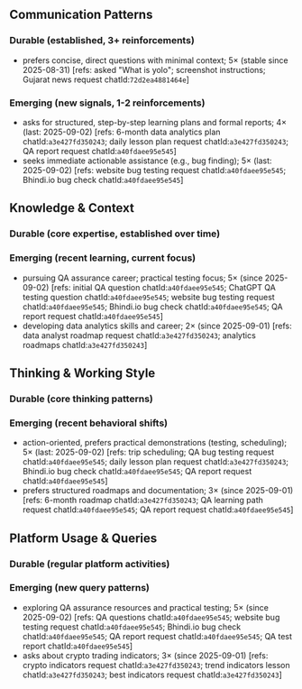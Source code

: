 ## Communication Patterns
### Durable (established, 3+ reinforcements)
- prefers concise, direct questions with minimal context; 5× (stable since 2025-08-31) [refs: asked "What is yolo"; screenshot instructions; Gujarat news request chatId:`72d2ea4881464e`]

### Emerging (new signals, 1-2 reinforcements)
- asks for structured, step-by-step learning plans and formal reports; 4× (last: 2025-09-02) [refs: 6-month data analytics plan chatId:`a3e427fd350243`; daily lesson plan request chatId:`a3e427fd350243`; QA report request chatId:`a40fdaee95e545`]
- seeks immediate actionable assistance (e.g., bug finding); 5× (last: 2025-09-02) [refs: website bug testing request chatId:`a40fdaee95e545`; Bhindi.io bug check chatId:`a40fdaee95e545`]

## Knowledge & Context
### Durable (core expertise, established over time)

### Emerging (recent learning, current focus)
- pursuing QA assurance career; practical testing focus; 5× (since 2025-09-02) [refs: initial QA question chatId:`a40fdaee95e545`; ChatGPT QA testing question chatId:`a40fdaee95e545`; website bug testing request chatId:`a40fdaee95e545`; Bhindi.io bug check chatId:`a40fdaee95e545`; QA report request chatId:`a40fdaee95e545`]
- developing data analytics skills and career; 2× (since 2025-09-01) [refs: data analyst roadmap request chatId:`a3e427fd350243`; analytics roadmaps chatId:`a3e427fd350243`]

## Thinking & Working Style
### Durable (core thinking patterns)

### Emerging (recent behavioral shifts)
- action-oriented, prefers practical demonstrations (testing, scheduling); 5× (last: 2025-09-02) [refs: trip scheduling; QA bug testing request chatId:`a40fdaee95e545`; daily lesson plan request chatId:`a3e427fd350243`; Bhindi.io bug check chatId:`a40fdaee95e545`; QA report request chatId:`a40fdaee95e545`]
- prefers structured roadmaps and documentation; 3× (since 2025-09-01) [refs: 6-month roadmap chatId:`a3e427fd350243`; QA learning path request chatId:`a40fdaee95e545`; QA report request chatId:`a40fdaee95e545`]

## Platform Usage & Queries
### Durable (regular platform activities)

### Emerging (new query patterns)
- exploring QA assurance resources and practical testing; 5× (since 2025-09-02) [refs: QA questions chatId:`a40fdaee95e545`; website bug testing request chatId:`a40fdaee95e545`; Bhindi.io bug check chatId:`a40fdaee95e545`; QA report request chatId:`a40fdaee95e545`; QA test report chatId:`a40fdaee95e545`]
- asks about crypto trading indicators; 3× (since 2025-09-01) [refs: crypto indicators request chatId:`a3e427fd350243`; trend indicators lesson chatId:`a3e427fd350243`; best indicators request chatId:`a3e427fd350243`]